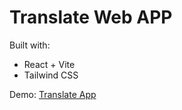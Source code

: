 # Translate Web APP

Built with:

- React + Vite
- Tailwind CSS

Demo: [Translate App](https://translate-app-delta.vercel.app/)
